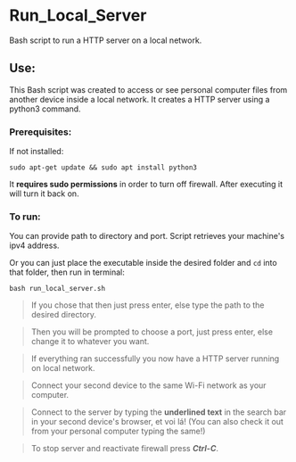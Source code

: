 # Run_Local_Server
Bash script to run a HTTP server on a local network.

## Use:
This Bash script was created to access or see personal computer files from another device inside a local network.
It creates a HTTP server using a python3 command.

### Prerequisites:
If not installed:
```
sudo apt-get update && sudo apt install python3
```
It **requires sudo permissions** in order to turn off firewall. After executing it will turn it back on.

### To run:
You can provide path to directory and port.
Script retrieves your machine's ipv4 address.

Or you can just place the executable inside the desired folder and `cd` into that folder, then run in terminal:
```
bash run_local_server.sh
```
>If you chose that then just press enter, else type the path to the desired directory.

>Then you will be prompted to choose a port, just press enter, else change it to whatever you want.

>If everything ran successfully you now have a HTTP server running on local network.

>Connect your second device to the same Wi-Fi network as your computer.

>Connect to the server by typing the **underlined text** in the search bar in your second device's browser, et voi lá! (You can also check it out from your personal computer typing the same!) 

>To stop server and reactivate firewall press **_Ctrl-C_**.
